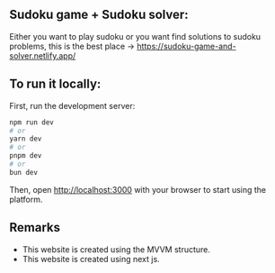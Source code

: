 ## Sudoku game + Sudoku solver:

Either you want to play sudoku or you want find solutions to sudoku problems, this is the best place -> https://sudoku-game-and-solver.netlify.app/

## To run it locally:

First, run the development server:

```bash
npm run dev
# or
yarn dev
# or
pnpm dev
# or
bun dev
```

Then, open [http://localhost:3000](http://localhost:3000) with your browser to start using the platform.

## Remarks

- This website is created using the MVVM structure.
- This website is created using next js.
